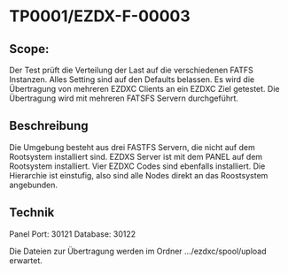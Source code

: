 # TP0001/EZDX-F-00003

## Scope:

Der Test prüft die Verteilung der Last auf die verschiedenen FATFS Instanzen. Alles Setting sind auf den Defaults belassen. Es wird die Übertragung von mehreren EZDXC Clients an ein EZDXC Ziel getestet. Die Übertragung wird mit mehreren FATSFS Servern durchgeführt.

## Beschreibung

Die Umgebung besteht aus drei FASTFS Servern, die nicht auf dem Rootsystem installiert sind. EZDXS Server ist  mit dem PANEL auf dem Rootsystem installiert. Vier EZDXC Codes sind ebenfalls installiert. Die Hierarchie ist einstufig, also sind alle Nodes direkt an das Roostsystem angebunden.

## Technik

Panel Port: 30121
Database: 30122

Die Dateien zur Übertragung werden im Ordner .../ezdxc/spool/upload erwartet.